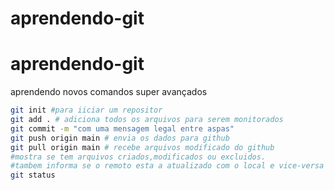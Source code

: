 # aprendendo-git
# aprendendo-git
aprendendo novos comandos super avançados
```sh
git init #para iiciar um repositor
git add . # adiciona todos os arquivos para serem monitorados
git commit -m "com uma mensagem legal entre aspas"
git push origin main # envia os dados para github
git pull origin main # recebe arquivos modificado do github
#mostra se tem arquivos criados,modificados ou excluidos.
#tambem informa se o remoto esta a atualizado com o local e vice-versa
git status
```
